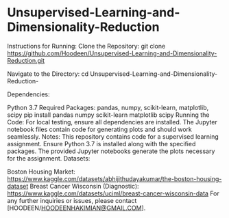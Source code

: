 # Unsupervised-Learning-and-Dimensionality-Reduction
Instructions for Running:
Clone the Repository: git clone https://github.com/Hoodeen/Unsupervised-Learning-and-Dimensionality-Reduction.git

Navigate to the Directory: cd Unsupervised-Learning-and-Dimensionality-Reduction-

Dependencies:

Python 3.7
Required Packages: pandas, numpy, scikit-learn, matplotlib, scipy
pip install pandas numpy scikit-learn matplotlib scipy
Running the Code:
For local testing, ensure all dependencies are installed.
The Jupyter notebook files contain code for generating plots and should work seamlessly.
Notes:
This repository contains code for a supervised learning assignment.
Ensure Python 3.7 is installed along with the specified packages.
The provided Jupyter notebooks generate the plots necessary for the assignment.
Datasets:

Boston Housing Market: https://www.kaggle.com/datasets/abhijithudayakumar/the-boston-housing-dataset
Breast Cancer Wisconsin (Diagnostic): https://www.kaggle.com/datasets/uciml/breast-cancer-wisconsin-data
For any further inquiries or issues, please contact [HOODEEN/HOODEENHAKIMIAN@GMAIL.COM].

